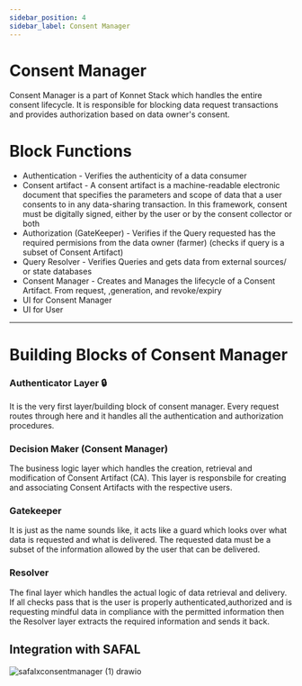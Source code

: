 ```yaml
---
sidebar_position: 4
sidebar_label: Consent Manager
---
```


# Consent Manager

Consent Manager is a part of Konnet Stack which handles the entire consent lifecycle. It is responsible for blocking data request transactions and provides authorization based on data owner's consent. 

# Block Functions
- Authentication - Verifies the authenticity of a data consumer
- Consent artifact - A consent artifact is a machine-readable electronic document that specifies the parameters and scope of data that a user consents to in any data-sharing transaction. In this framework, consent must be digitally signed, either by the user or by the consent collector or both
- Authorization (GateKeeper) - Verifies if the Query requested has the required permisions from the data owner (farmer) (checks if query is a subset of Consent Artifact)
- Query Resolver - Verifies Queries and gets data from external sources/ or state databases
- Consent Manager - Creates and Manages the lifecycle of a Consent Artifact. From request, ,generation, and revoke/expiry
- UI for Consent Manager
- UI for User
---

# Building Blocks of Consent Manager

### Authenticator Layer 🔒
It is the very first layer/building block of consent manager. Every request routes through here and it handles all the authentication and authorization procedures.

### Decision Maker (Consent Manager)
The business logic layer which handles the creation, retrieval and modification of Consent Artifact (CA). This layer is responsbile for creating and associating Consent Artifacts with the respective users.

### Gatekeeper
It is just as the name sounds like, it acts like a guard which looks over what data is requested and what is delivered. The requested data must be a subset of the information allowed by the user that can be delivered.

### Resolver
The final layer which handles the actual logic of data retrieval and delivery. If all checks pass that is the user is properly authenticated,authorized and is requesting mindful data in compliance with the permitted information then the Resolver layer extracts the required information and sends it back.


## Integration with SAFAL
![safalxconsentmanager (1) drawio](https://github.com/Konnect-Agri/consent-manager/assets/46066481/8635f5c4-f092-4f73-8d98-420a70f11f8d)
